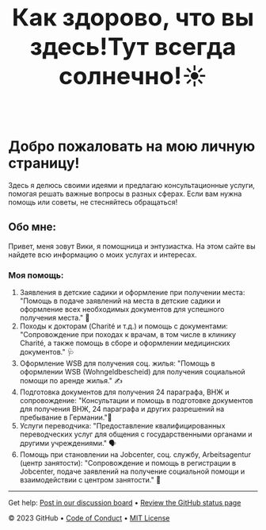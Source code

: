 <header style="font-size: 24px; font-weight: bold;">

<h1>Как здорово, что вы здесь!Тут всегда солнечно!☀️

</h1>

</header>

<!--
  <<< Author notes: Viki >>>
-->
# Добро пожаловать на мою личную страницу! 

Здесь я делюсь своими идеями и предлагаю консультационные услуги, помогая решать важные вопросы в разных сферах. Если вам нужна помощь или советы, не стесняйтесь обращаться!

## Обо мне: 

Привет, меня зовут Вики, я помощница и энтузиастка. На этом сайте вы найдете всю информацию о моих услугах и интересах.

### Моя помощь: 

1. Заявления в детские садики и оформление при получении места: "Помощь в подаче заявлений на места в детские садики и оформление всех необходимых документов для успешного получения места." 📑
2. Походы к докторам (Charité и т.д.) и помощь с документами: "Сопровождение при походах к врачам, в том числе в клинику Charité, а также помощь в сборе и оформлении медицинских документов." 🩺
3. Оформление WSB для получения соц. жилья: "Помощь в оформлении WSB (Wohngeldbescheid) для получения социальной помощи по аренде жилья." ✍️
4. Подготовка документов для получения 24 параграфа, ВНЖ и сопровождение: "Консультации и помощь в подготовке документов для получения ВНЖ, 24 параграфа и других разрешений на пребывание в Германии."📝
5. Услуги переводчика: "Предоставление квалифицированных переводческих услуг для общения с государственными органами и другими учреждениями." 🗣️
6. Помощь при становлении на Jobcenter, соц. службу, Arbeitsagentur (центр занятости): "Сопровождение и помощь в регистрации в Jobcenter, подаче заявлений на получение социальной помощи и взаимодействии с центром занятости." 📖

<footer>

<!--
  <<< Author notes: Footer >>>
  Add a link to get support, GitHub status page, code of conduct, license link.
-->

---

Get help: [Post in our discussion board](https://github.com/orgs/skills/discussions/categories/github-pages) &bull; [Review the GitHub status page](https://www.githubstatus.com/)

&copy; 2023 GitHub &bull; [Code of Conduct](https://www.contributor-covenant.org/version/2/1/code_of_conduct/code_of_conduct.md) &bull; [MIT License](https://gh.io/mit)

</footer>
